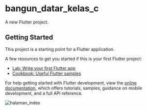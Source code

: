# bangun_datar_kelas_c

A new Flutter project.

## Getting Started

This project is a starting point for a Flutter application.

A few resources to get you started if this is your first Flutter project:

- [Lab: Write your first Flutter app](https://docs.flutter.dev/get-started/codelab)
- [Cookbook: Useful Flutter samples](https://docs.flutter.dev/cookbook)

For help getting started with Flutter development, view the
[online documentation](https://docs.flutter.dev/), which offers tutorials,
samples, guidance on mobile development, and a full API reference.

![halaman_index](https://github.com/redblackanonym/bangun-datar/assets/115200620/90bfe191-c2d1-4c9f-aa61-1febf3bb4d43)
